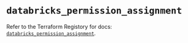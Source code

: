 # `databricks_permission_assignment`

Refer to the Terraform Registory for docs: [`databricks_permission_assignment`](https://registry.terraform.io/providers/databricks/databricks/1.32.0/docs/resources/permission_assignment).
